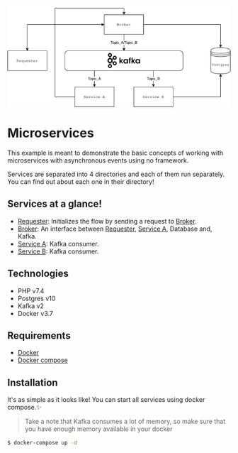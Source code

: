 ![Diagram](diagram.png)

# Microservices

This example is meant to demonstrate the basic concepts of working with microservices with asynchronous events using no
framework.

Services are separated into 4 directories and each of them run separately. You can find out about each one in their
directory!

## Services at a glance!

- [Requester](requester): Initializes the flow by sending a request to [Broker](broker).
- [Broker](broker): An interface between [Requester](requester), [Service A](service_a), Database and, Kafka.
- [Service A](service_a): Kafka consumer.
- [Service B](service_b): Kafka consumer.

## Technologies

* PHP v7.4
* Postgres v10
* Kafka v2
* Docker v3.7

## Requirements

* [Docker](https://www.docker.com/)
* [Docker compose](https://docs.docker.com/compose/)

## Installation

It's as simple as it looks like! You can start all services using docker compose.✨

> Take a note that Kafka consumes a lot of memory, so make sure that you have enough memory available in your docker

```sh
$ docker-compose up -d
```
